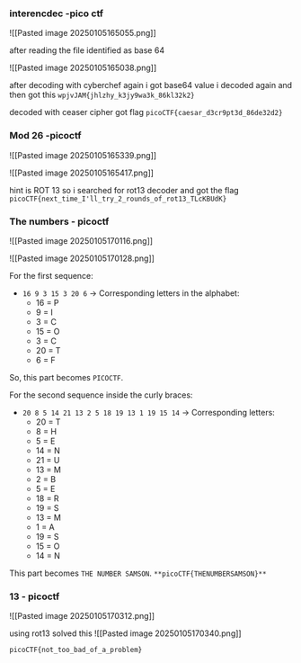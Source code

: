 ### interencdec -pico ctf

![[Pasted image 20250105165055.png]]

after reading the file identified as base 64

![[Pasted image 20250105165038.png]]

after decoding with cyberchef again i got base64 value i decoded again and then got this 
`wpjvJAM{jhlzhy_k3jy9wa3k_86kl32k2}`

decoded with ceaser cipher got flag 
`picoCTF{caesar_d3cr9pt3d_86de32d2}`


### Mod 26 -picoctf

![[Pasted image 20250105165339.png]]

![[Pasted image 20250105165417.png]]

hint is ROT 13 so i searched for rot13 decoder and got the flag 
`picoCTF{next_time_I'll_try_2_rounds_of_rot13_TLcKBUdK}`


### The numbers - picoctf

![[Pasted image 20250105170116.png]]

![[Pasted image 20250105170128.png]]

For the first sequence:

- `16 9 3 15 3 20 6` → Corresponding letters in the alphabet:
    - 16 = P
    - 9 = I
    - 3 = C
    - 15 = O
    - 3 = C
    - 20 = T
    - 6 = F

So, this part becomes `PICOCTF`.

For the second sequence inside the curly braces:

- `20 8 5 14 21 13 2 5 18 19 13 1 19 15 14` → Corresponding letters:
    - 20 = T
    - 8 = H
    - 5 = E
    - 14 = N
    - 21 = U
    - 13 = M
    - 2 = B
    - 5 = E
    - 18 = R
    - 19 = S
    - 13 = M
    - 1 = A
    - 19 = S
    - 15 = O
    - 14 = N

This part becomes `THE NUMBER SAMSON`.
`**picoCTF{THENUMBERSAMSON}**`

### 13 - picoctf

![[Pasted image 20250105170312.png]]

using rot13 solved this 
![[Pasted image 20250105170340.png]]

`picoCTF{not_too_bad_of_a_problem}`

